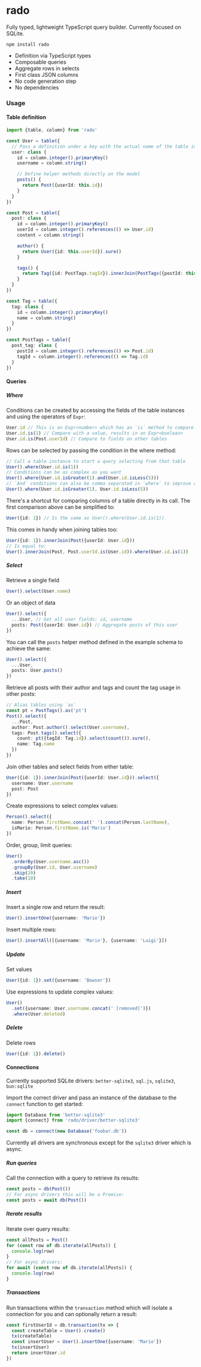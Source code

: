 # rado

Fully typed, lightweight TypeScript query builder.
Currently focused on SQLite.

```
npm install rado
```

- Definition via TypeScript types
- Composable queries
- Aggregate rows in selects
- First class JSON columns
- No code generation step
- No dependencies

### Usage

#### Table definition

```ts
import {table, column} from 'rado'

const User = table({
  // Pass a definition under a key with the actual name of the table in database
  user: class {
    id = column.integer().primaryKey()
    username = column.string()

    // Define helper methods directly on the model
    posts() {
      return Post({userId: this.id})
    }
  }
})

const Post = table({
  post: class {
    id = column.integer().primaryKey()
    userId = column.integer().references(() => User.id)
    content = column.string()

    author() {
      return User({id: this.userId}).sure()
    }

    tags() {
      return Tag({id: PostTags.tagId}).innerJoin(PostTags({postId: this.id}))
    }
  }
})

const Tag = table({
  tag: class {
    id = column.integer().primaryKey()
    name = column.string()
  }
})

const PostTags = table({
  post_tag: class {
    postId = column.integer().references(() => Post.id)
    tagId = column.integer().references(() => Tag.id)
  }
})
```

#### Queries

##### Where

Conditions can be created by accessing the fields of the table
instances and using the operators of `Expr`:

```ts
User.id // This is an Expr<number> which has an `is` method to compare
User.id.is(1) // Compare with a value, results in an Expr<boolean>
User.id.is(Post.userId) // Compare to fields on other tables
```

Rows can be selected by passing the condition in the where method:

```ts
// Call a table instance to start a query selecting from that table
User().where(User.id.is(1))
// Conditions can be as complex as you want
User().where(User.id.isGreater(1).and(User.id.isLess(5)))
// `And` conditions can also be comma separated in `where` to improve readability
User().where(User.id.isGreater(1), User.id.isLess(5))
```

There's a shortcut for comparing columns of a table directly in its call.
The first comparison above can be simplified to:

```ts
User({id: 1}) // Is the same as User().where(User.id.is(1))
```

This comes in handy when joining tables too:

```ts
User({id: 1}).innerJoin(Post({userId: User.id}))
// Is equal to:
User().innerJoin(Post, Post.userId.is(User.id)).where(User.id.is(1))
```

##### Select

Retrieve a single field

```ts
User().select(User.name)
```

Or an object of data

```ts
User().select({
  ...User, // Get all user fields: id, username
  posts: Post({userId: User.id}) // Aggregate posts of this user
})
```

You can call the `posts` helper method defined in the example schema to achieve
the same:

```ts
User().select({
  ...User,
  posts: User.posts()
})
```

Retrieve all posts with their author and tags and count the tag usage in other
posts:

```ts
// Alias tables using `as`
const pt = PostTags().as('pt')
Post().select({
  ...Post,
  author: Post.author().select(User.username),
  tags: Post.tags().select({
    count: pt({tagId: Tag.id}).select(count()).sure(),
    name: Tag.name
  })
})
```

Join other tables and select fields from either table:

```ts
User({id: 1}).innerJoin(Post({userId: User.id})).select({
  username: User.username
  post: Post
})
```

Create expressions to select complex values:

```ts
Person().select({
  name: Person.firstName.concat(' ').concat(Person.lastName),
  isMario: Person.firstName.is('Mario')
})
```

Order, group, limit queries:

```ts
User()
  .orderBy(User.username.asc())
  .groupBy(User.id, User.username)
  .skip(20)
  .take(10)
```

##### Insert

Insert a single row and return the result:

```ts
User().insertOne({username: 'Mario'})
```

Insert multiple rows:

```ts
User().insertAll([{username: 'Mario'}, {username: 'Luigi'}])
```

##### Update

Set values

```ts
User({id: 1}).set({username: 'Bowser'})
```

Use expressions to update complex values:

```ts
User()
  .set({username: User.username.concat(' [removed]')})
  .where(User.deleted)
```

##### Delete

Delete rows

```ts
User({id: 1}).delete()
```

#### Connections

Currently supported SQLite drivers:
`better-sqlite3`, `sql.js`, `sqlite3`, `bun:sqlite`

Import the correct driver and pass an instance of the database to the `connect`
function to get started:

```ts
import Database from 'better-sqlite3'
import {connect} from 'rado/driver/better-sqlite3'

const db = connect(new Database('foobar.db'))
```

Currently all drivers are synchronous except for the `sqlite3` driver which is
async.

##### Run queries

Call the connection with a query to retrieve its results:

```ts
const posts = db(Post())
// For async drivers this will be a Promise:
const posts = await db(Post())
```

##### Iterate results

Iterate over query results:

```ts
const allPosts = Post()
for (const row of db.iterate(allPosts)) {
  console.log(row)
}
// For async drivers:
for await (const row of db.iterate(allPosts)) {
  console.log(row)
}
```

##### Transactions

Run transactions within the `transaction` method which will isolate a connection
for you and can optionally return a result:

```ts
const firstUserId = db.transaction(tx => {
  const createTable = User().create()
  tx(createTable)
  const insertUser = User().insertOne({username: 'Mario'})
  tx(insertUser)
  return insertUser.id
})
```
